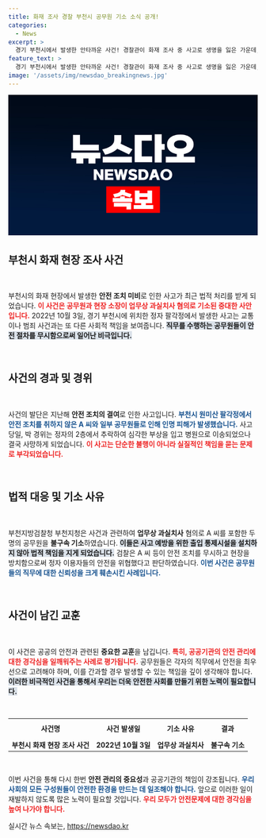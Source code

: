 ```yaml
---
title: 화재 조사 경찰 부천시 공무원 기소 소식 공개!
categories:
  - News
excerpt: >
  경기 부천시에서 발생한 안타까운 사건! 경찰관이 화재 조사 중 사고로 생명을 잃은 가운데, 현장 소장과 공무원들이 기소되었습니다. 안전조치 미비가 불러온 비극의 전말은? 클릭해 확인하세요!
feature_text: >
  경기 부천시에서 발생한 안타까운 사건! 경찰관이 화재 조사 중 사고로 생명을 잃은 가운데, 현장 소장과 공무원들이 기소되었습니다. 안전조치 미비가 불러온 비극의 전말은? 클릭해 확인하세요!
image: '/assets/img/newsdao_breakingnews.jpg'
---
```


<p><img src="/assets/img/newsdao_breakingnews.jpg" alt="firstkoreanews 속보" /></p>

<h2 data-ke-size="size26">부천시 화재 현장 조사 사건</h2>

<p data-ke-size="size16">&nbsp;</p>

<p>부천시의 화재 현장에서 발생한 <strong>안전 조치 미비</strong>로 인한 사고가 최근 법적 처리를 받게 되었습니다. <b><span style="color: #ee2323;">이 사건은 공무원과 현장 소장이 업무상 과실치사 혐의로 기소된 중대한 사안입니다.</span></b> 2022년 10월 3일, 경기 부천시에 위치한 정자 팔각정에서 발생한 사고는 교통이나 범죄 사건과는 또 다른 사회적 책임을 보여줍니다. <b><span style="background-color: #21538527;">직무를 수행하는 공무원들이 안전 절차를 무시함으로써 일어난 비극입니다.</span></b></p>

<p data-ke-size="size16">&nbsp;</p>

<h2 data-ke-size="size26">사건의 경과 및 경위</h2>

<p data-ke-size="size16">&nbsp;</p>

<p>사건의 발단은 지난해 <strong>안전 조치의 결여</strong>로 인한 사고입니다. <b><span style="color: #1a5490;">부천시 원미산 팔각정에서 안전 조치를 취하지 않은 A 씨와 일부 공무원들로 인해 인명 피해가 발생했습니다.</span></b> 사고 당일, 박 경위는 정자의 2층에서 추락하여 심각한 부상을 입고 병원으로 이송되었으나 결국 사망하게 되었습니다. <b><span style="color: #ee2323;">이 사고는 단순한 불행이 아니라 실질적인 책임을 묻는 문제로 부각되었습니다.</span></b></p>

<p data-ke-size="size16">&nbsp;</p>

<h2 data-ke-size="size26">법적 대응 및 기소 사유</h2>

<p data-ke-size="size16">&nbsp;</p>

<p>부천지방검찰청 부천지청은 사건과 관련하여 <b>업무상 과실치사</b> 혐의로 A 씨를 포함한 두 명의 공무원을 <strong>불구속 기소</strong>하였습니다. <b><span style="background-color: #21538527;">이들은 사고 예방을 위한 출입 통제시설을 설치하지 않아 법적 책임을 지게 되었습니다.</span></b> 검찰은 A 씨 등이 안전 조치를 무시하고 현장을 방치함으로써 정자 이용자들의 안전을 위협했다고 판단하였습니다. <b><span style="color: #1a5490;">이번 사건은 공무원들의 직무에 대한 신뢰성을 크게 훼손시킨 사례입니다.</span></b></p>

<p data-ke-size="size16">&nbsp;</p>

<h2 data-ke-size="size26">사건이 남긴 교훈</h2>

<p data-ke-size="size16">&nbsp;</p>

<p>이 사건은 공공의 안전과 관련된 <strong>중요한 교훈</strong>을 남깁니다. <b><span style="color: #ee2323;">특히, 공공기관의 안전 관리에 대한 경각심을 일깨워주는 사례로 평가됩니다.</span></b> 공무원들은 각자의 직무에서 안전을 최우선으로 고려해야 하며, 이를 간과할 경우 발생할 수 있는 책임을 깊이 생각해야 합니다. <b><span style="background-color: #21538527;">이러한 비극적인 사건을 통해서 우리는 더욱 안전한 사회를 만들기 위한 노력이 필요합니다.</span></b></p>

<p data-ke-size="size16">&nbsp;</p>

<table style="width: 100%; border-collapse: collapse;">
  <tr>
    <td style="text-align: center; height: 35px;"><b>사건명</b></td>
    <td style="text-align: center; height: 35px;"><b>사건 발생일</b></td>
    <td style="text-align: center; height: 35px;"><b>기소 사유</b></td>
    <td style="text-align: center; height: 35px;"><b>결과</b></td>
  </tr>
  <tr>
    <td style="text-align: center; height: 17px;"><b>부천시 화재 현장 조사 사건</b></td>
    <td style="text-align: center; height: 17px;"><b>2022년 10월 3일</b></td>
    <td style="text-align: center; height: 17px;"><b>업무상 과실치사</b></td>
    <td style="text-align: center; height: 17px;"><b>불구속 기소</b></td>
  </tr>
</table>

<p data-ke-size="size16">&nbsp;</p> 

<p>이번 사건을 통해 다시 한번 <strong>안전 관리의 중요성</strong>과 공공기관의 책임이 강조됩니다. <b><span style="color: #1a5490;">우리 사회의 모든 구성원들이 안전한 환경을 만드는 데 일조해야 합니다.</span></b> 앞으로 이러한 일이 재발하지 않도록 많은 노력이 필요할 것입니다. <b><span style="color: #ee2323;">우리 모두가 안전문제에 대한 경각심을 높여 나가야 합니다.</span></b></p>
실시간 뉴스 속보는, <a href="https://newsdao.kr" rel="dofollow">https://newsdao.kr</a>


